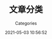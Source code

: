 ---
title: 文章分类
aside: false
translate_title: categories
subtitle: Categories
date: 2021-05-03 10:56:52
updated: 2021-07-18 19:38:19
keywords: [categories,blog,ccknbc,果粉部落]
description: 果粉部落 文章分类页
type: categories
comments: false
---